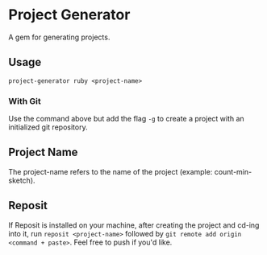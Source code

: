 # Project Generator

A gem for generating projects.

## Usage

`project-generator ruby <project-name>`

### With Git

Use the command above but add the flag `-g` to create a project with an initialized git repository.

## Project Name

The project-name refers to the name of the project (example: count-min-sketch).

## Reposit

If Reposit is installed on your machine, after creating the project and cd-ing into it, run `reposit <project-name>` followed by `git remote add origin <command + paste>`. Feel free to push if you'd like.
